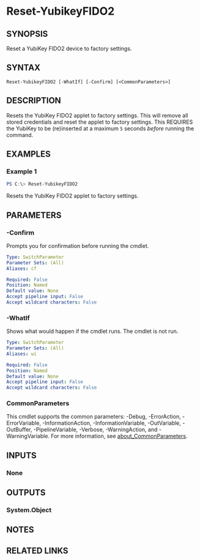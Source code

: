 ﻿---
external help file: powershellYK.dll-Help.xml
Module Name: powershellYK
online version:
schema: 2.0.0
---

# Reset-YubikeyFIDO2

## SYNOPSIS
Reset a YubiKey FIDO2 device to factory settings.

## SYNTAX

```
Reset-YubikeyFIDO2 [-WhatIf] [-Confirm] [<CommonParameters>]
```

## DESCRIPTION
Resets the YubiKey FIDO2 applet to factory settings. This will remove all stored credentials and reset the applet to factory settings.
This REQUIRES the YubiKey to be (re)inserted at a maximum `5` seconds _before_ running the command.

## EXAMPLES

### Example 1
```powershell
PS C:\> Reset-YubikeyFIDO2
```

Resets the YubiKey FIDO2 applet to factory settings.

## PARAMETERS

### -Confirm
Prompts you for confirmation before running the cmdlet.

```yaml
Type: SwitchParameter
Parameter Sets: (All)
Aliases: cf

Required: False
Position: Named
Default value: None
Accept pipeline input: False
Accept wildcard characters: False
```

### -WhatIf
Shows what would happen if the cmdlet runs. The cmdlet is not run.

```yaml
Type: SwitchParameter
Parameter Sets: (All)
Aliases: wi

Required: False
Position: Named
Default value: None
Accept pipeline input: False
Accept wildcard characters: False
```

### CommonParameters
This cmdlet supports the common parameters: -Debug, -ErrorAction, -ErrorVariable, -InformationAction, -InformationVariable, -OutVariable, -OutBuffer, -PipelineVariable, -Verbose, -WarningAction, and -WarningVariable. For more information, see [about_CommonParameters](http://go.microsoft.com/fwlink/?LinkID=113216).

## INPUTS

### None

## OUTPUTS

### System.Object
## NOTES

## RELATED LINKS
